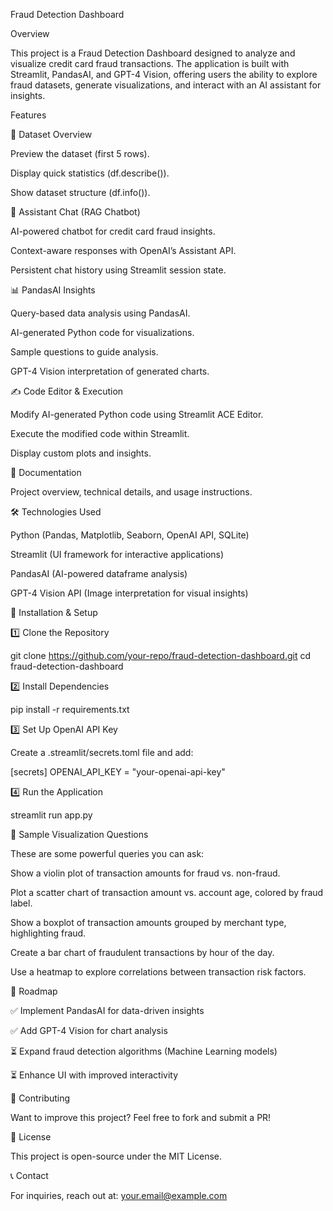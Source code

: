 Fraud Detection Dashboard

Overview

This project is a Fraud Detection Dashboard designed to analyze and visualize credit card fraud transactions. The application is built with Streamlit, PandasAI, and GPT-4 Vision, offering users the ability to explore fraud datasets, generate visualizations, and interact with an AI assistant for insights.

Features

🔹 Dataset Overview

Preview the dataset (first 5 rows).

Display quick statistics (df.describe()).

Show dataset structure (df.info()).

🧠 Assistant Chat (RAG Chatbot)

AI-powered chatbot for credit card fraud insights.

Context-aware responses with OpenAI’s Assistant API.

Persistent chat history using Streamlit session state.

📊 PandasAI Insights

Query-based data analysis using PandasAI.

AI-generated Python code for visualizations.

Sample questions to guide analysis.

GPT-4 Vision interpretation of generated charts.

✍️ Code Editor & Execution

Modify AI-generated Python code using Streamlit ACE Editor.

Execute the modified code within Streamlit.

Display custom plots and insights.

📜 Documentation

Project overview, technical details, and usage instructions.

🛠️ Technologies Used

Python (Pandas, Matplotlib, Seaborn, OpenAI API, SQLite)

Streamlit (UI framework for interactive applications)

PandasAI (AI-powered dataframe analysis)

GPT-4 Vision API (Image interpretation for visual insights)

🚀 Installation & Setup

1️⃣ Clone the Repository

git clone https://github.com/your-repo/fraud-detection-dashboard.git
cd fraud-detection-dashboard

2️⃣ Install Dependencies

pip install -r requirements.txt

3️⃣ Set Up OpenAI API Key

Create a .streamlit/secrets.toml file and add:

[secrets]
OPENAI_API_KEY = "your-openai-api-key"

4️⃣ Run the Application

streamlit run app.py

📌 Sample Visualization Questions

These are some powerful queries you can ask:

Show a violin plot of transaction amounts for fraud vs. non-fraud.

Plot a scatter chart of transaction amount vs. account age, colored by fraud label.

Show a boxplot of transaction amounts grouped by merchant type, highlighting fraud.

Create a bar chart of fraudulent transactions by hour of the day.

Use a heatmap to explore correlations between transaction risk factors.

🎯 Roadmap

✅ Implement PandasAI for data-driven insights

✅ Add GPT-4 Vision for chart analysis

⏳ Expand fraud detection algorithms (Machine Learning models)

⏳ Enhance UI with improved interactivity

🤝 Contributing

Want to improve this project? Feel free to fork and submit a PR!

📜 License

This project is open-source under the MIT License.

📞 Contact

For inquiries, reach out at: your.email@example.com
